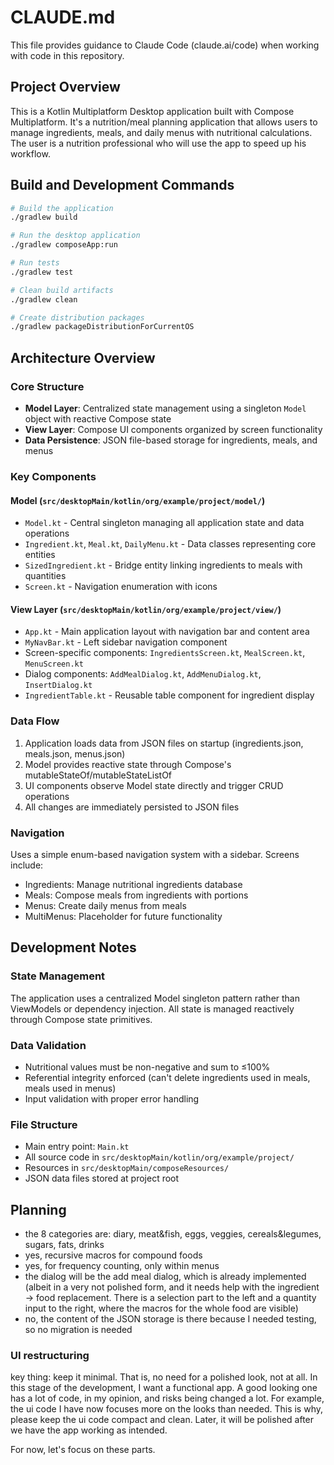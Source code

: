 # CLAUDE.md

This file provides guidance to Claude Code (claude.ai/code) when working with code in this repository.

## Project Overview

This is a Kotlin Multiplatform Desktop application built with Compose Multiplatform. It's a nutrition/meal planning application that allows users to manage ingredients, meals, and daily menus with nutritional calculations.
The user is a nutrition professional who will use the app to speed up his workflow.

## Build and Development Commands

```bash
# Build the application
./gradlew build

# Run the desktop application
./gradlew composeApp:run

# Run tests
./gradlew test

# Clean build artifacts
./gradlew clean

# Create distribution packages
./gradlew packageDistributionForCurrentOS
```

## Architecture Overview

### Core Structure
- **Model Layer**: Centralized state management using a singleton `Model` object with reactive Compose state
- **View Layer**: Compose UI components organized by screen functionality
- **Data Persistence**: JSON file-based storage for ingredients, meals, and menus

### Key Components

#### Model (`src/desktopMain/kotlin/org/example/project/model/`)
- `Model.kt` - Central singleton managing all application state and data operations
- `Ingredient.kt`, `Meal.kt`, `DailyMenu.kt` - Data classes representing core entities
- `SizedIngredient.kt` - Bridge entity linking ingredients to meals with quantities
- `Screen.kt` - Navigation enumeration with icons

#### View Layer (`src/desktopMain/kotlin/org/example/project/view/`)
- `App.kt` - Main application layout with navigation bar and content area
- `MyNavBar.kt` - Left sidebar navigation component
- Screen-specific components: `IngredientsScreen.kt`, `MealScreen.kt`, `MenuScreen.kt`
- Dialog components: `AddMealDialog.kt`, `AddMenuDialog.kt`, `InsertDialog.kt`
- `IngredientTable.kt` - Reusable table component for ingredient display

### Data Flow
1. Application loads data from JSON files on startup (ingredients.json, meals.json, menus.json)
2. Model provides reactive state through Compose's mutableStateOf/mutableStateListOf
3. UI components observe Model state directly and trigger CRUD operations
4. All changes are immediately persisted to JSON files

### Navigation
Uses a simple enum-based navigation system with a sidebar. Screens include:
- Ingredients: Manage nutritional ingredients database
- Meals: Compose meals from ingredients with portions
- Menus: Create daily menus from meals
- MultiMenus: Placeholder for future functionality

## Development Notes

### State Management
The application uses a centralized Model singleton pattern rather than ViewModels or dependency injection. All state is managed reactively through Compose state primitives.

### Data Validation
- Nutritional values must be non-negative and sum to ≤100%
- Referential integrity enforced (can't delete ingredients used in meals, meals used in menus)
- Input validation with proper error handling

### File Structure
- Main entry point: `Main.kt`
- All source code in `src/desktopMain/kotlin/org/example/project/`
- Resources in `src/desktopMain/composeResources/`
- JSON data files stored at project root

## Planning
 - the 8 categories are: diary, meat&fish, eggs, veggies, cereals&legumes,
sugars, fats, drinks
 - yes, recursive macros for compound foods
 - yes, for frequency counting, only within menus
 - the dialog will be the add meal dialog, which is already implemented (albeit
in a very not polished form, and it needs help with the ingredient -> food 
replacement. There is a selection part to the left and a quantity input 
to the right, where the macros for the whole food are visible)
 - no, the content of the JSON storage is there because I needed testing, so
no migration is needed

### UI restructuring
key thing: keep it minimal. That is, no need for a polished look, not at all.
In this stage of the development, I want a functional app. A good looking one
has a lot of code, in my opinion, and risks being changed a lot. For example,
the ui code I have now focuses more on the looks than needed. This is why, please
keep the ui code compact and clean. Later, it will be polished after we have
the app working as intended. 

For now, let's focus on these parts.
